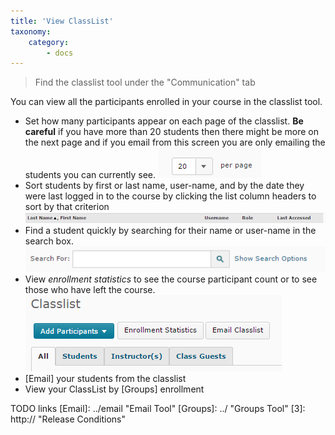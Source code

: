 ```yaml
---
title: 'View ClassList'
taxonomy:
    category:
        - docs
---
```


> Find the classlist tool under the "Communication" tab

You can view all the participants enrolled in your course in the classlist tool.

* Set how many participants appear on each page of the classlist.  **Be careful** if you have more than 20 students then there might be more on the next page and if you email from this screen you are only emailing the students you can currently see. ![users per page dropdow](classlistperpage.PNG)
* Sort students by first or last name, user-name, and by the date they were last logged in to the course by clicking the list column headers to sort by that criterion ![class list header](classlistheader.PNG)
* Find a student quickly by searching for their name or user-name in the search box. ![user search field](classlistusersearch.PNG)
* View *enrollment statistics* to see the course participant count or to see those who have left the course. ![view enrollment statistics button](classlisttopmenus.PNG)
* [Email] your students from the classlist
* View your ClassList by [Groups] enrollment

TODO links
[Email]: ../email "Email Tool" 
[Groups]: ../ "Groups Tool"
[3]: http:// "Release Conditions"
